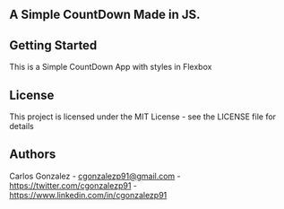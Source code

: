 ## A Simple CountDown Made in JS.

## Getting Started

This is a Simple CountDown App with styles in Flexbox

## License

This project is licensed under the MIT License - see the LICENSE file for details

## Authors

Carlos Gonzalez - <cgonzalezp91@gmail.com> - <https://twitter.com/cgonzalezp91> - <https://www.linkedin.com/in/cgonzalezp91><br />

